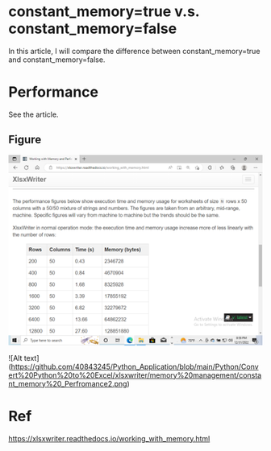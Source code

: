 # constant_memory=true v.s. constant_memory=false
In this article, I will compare the difference between constant_memory=true and constant_memory=false.
# Performance
See the article.
## Figure
![Alt text](https://github.com/40843245/Python_Application/blob/main/Python/Convert%20Python%20to%20Excel/xlsxwriter/memory%20management/constant_memory%20_Performance.png)

![Alt text]
(https://github.com/40843245/Python_Application/blob/main/Python/Convert%20Python%20to%20Excel/xlsxwriter/memory%20management/constant_memory%20_Perfromance2.png)

# Ref
https://xlsxwriter.readthedocs.io/working_with_memory.html
